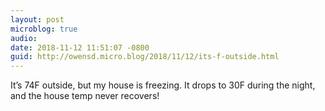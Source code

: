 ```yaml
---
layout: post
microblog: true
audio: 
date: 2018-11-12 11:51:07 -0800
guid: http://owensd.micro.blog/2018/11/12/its-f-outside.html
---
```

It’s 74F outside, but my house is freezing. It drops  to 30F during the night, and the house temp never recovers! 
